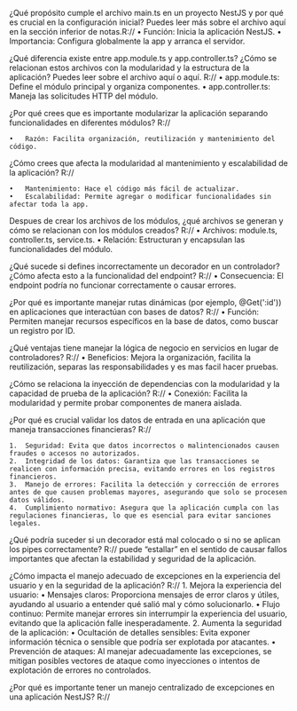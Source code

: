 ¿Qué propósito cumple el archivo main.ts en un proyecto NestJS y por qué es crucial en la configuración inicial? Puedes leer más sobre el archivo aquí en la sección inferior de notas.R://
	•	Función: Inicia la aplicación NestJS.
	•	Importancia: Configura globalmente la app y arranca el servidor.

¿Qué diferencia existe entre app.module.ts y app.controller.ts? ¿Cómo se relacionan estos archivos con la modularidad y la estructura de la aplicación? Puedes leer sobre el archivo aquí o aquí. R://
	•	app.module.ts: Define el módulo principal y organiza componentes.
	•	app.controller.ts: Maneja las solicitudes HTTP del módulo.


¿Por qué crees que es importante modularizar la aplicación separando funcionalidades en diferentes módulos? R://

	•	Razón: Facilita organización, reutilización y mantenimiento del código.

¿Cómo crees que afecta la modularidad al mantenimiento y escalabilidad de la aplicación? R://

	•	Mantenimiento: Hace el código más fácil de actualizar.
	•	Escalabilidad: Permite agregar o modificar funcionalidades sin afectar toda la app.


Despues de crear los archivos de los módulos, ¿qué archivos se generan y cómo se relacionan con los módulos creados? R://
	•	Archivos: module.ts, controller.ts, service.ts.
	•	Relación: Estructuran y encapsulan las funcionalidades del módulo.


¿Qué sucede si defines incorrectamente un decorador en un controlador? ¿Cómo afecta esto a la funcionalidad del endpoint? R:// 
	•	Consecuencia: El endpoint podría no funcionar correctamente o causar errores.

¿Por qué es importante manejar rutas dinámicas (por ejemplo, @Get(':id')) en aplicaciones que interactúan con bases de datos? R://
	•	Función: Permiten manejar recursos específicos en la base de datos, como buscar un registro por ID.

¿Qué ventajas tiene manejar la lógica de negocio en servicios en lugar de controladores? R://
	•	Beneficios: Mejora la organización, facilita la reutilización, separas las responsabilidades y es mas facil hacer pruebas.

¿Cómo se relaciona la inyección de dependencias con la modularidad y la capacidad de prueba de la aplicación? R://
	•	Conexión: Facilita la modularidad y permite probar componentes de manera aislada.

¿Por qué es crucial validar los datos de entrada en una aplicación que maneja transacciones financieras? R://

	1.	Seguridad: Evita que datos incorrectos o malintencionados causen fraudes o accesos no autorizados.
	2.	Integridad de los datos: Garantiza que las transacciones se realicen con información precisa, evitando errores en los registros financieros.
	3.	Manejo de errores: Facilita la detección y corrección de errores antes de que causen problemas mayores, asegurando que solo se procesen datos válidos.
	4.	Cumplimiento normativo: Asegura que la aplicación cumpla con las regulaciones financieras, lo que es esencial para evitar sanciones legales.

¿Qué podría suceder si un decorador está mal colocado o si no se aplican los pipes correctamente? R:// puede “estallar” en el sentido de causar fallos importantes que afectan la estabilidad y seguridad de la aplicación.

¿Cómo impacta el manejo adecuado de excepciones en la experiencia del usuario y en la seguridad de la aplicación? R://
	1.	Mejora la experiencia del usuario:
	•	Mensajes claros: Proporciona mensajes de error claros y útiles, ayudando al usuario a entender qué salió mal y cómo solucionarlo.
	•	Flujo continuo: Permite manejar errores sin interrumpir la experiencia del usuario, evitando que la aplicación falle inesperadamente.
	2.	Aumenta la seguridad de la aplicación:
	•	Ocultación de detalles sensibles: Evita exponer información técnica o sensible que podría ser explotada por atacantes.
	•	Prevención de ataques: Al manejar adecuadamente las excepciones, se mitigan posibles vectores de ataque como inyecciones o intentos de explotación de errores no controlados.

¿Por qué es importante tener un manejo centralizado de excepciones en una aplicación NestJS? R://

